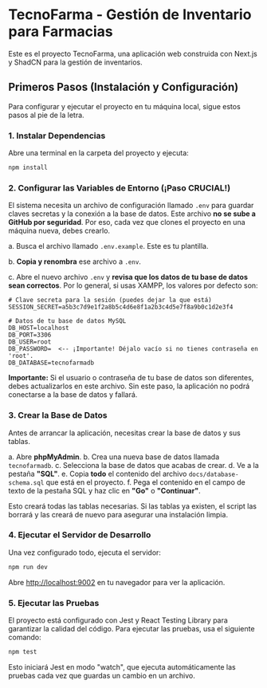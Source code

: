 # TecnoFarma - Gestión de Inventario para Farmacias

Este es el proyecto TecnoFarma, una aplicación web construida con Next.js y ShadCN para la gestión de inventarios.

## Primeros Pasos (Instalación y Configuración)

Para configurar y ejecutar el proyecto en tu máquina local, sigue estos pasos al pie de la letra.

### 1. Instalar Dependencias

Abre una terminal en la carpeta del proyecto y ejecuta:

```bash
npm install
```

### 2. Configurar las Variables de Entorno (¡Paso CRUCIAL!)

El sistema necesita un archivo de configuración llamado `.env` para guardar claves secretas y la conexión a la base de datos. Este archivo **no se sube a GitHub por seguridad**. Por eso, cada vez que clones el proyecto en una máquina nueva, debes crearlo.

a. Busca el archivo llamado `.env.example`. Este es tu plantilla.

b. **Copia y renombra** ese archivo a `.env`.

c. Abre el nuevo archivo `.env` y **revisa que los datos de tu base de datos sean correctos**. Por lo general, si usas XAMPP, los valores por defecto son:

```
# Clave secreta para la sesión (puedes dejar la que está)
SESSION_SECRET=a5b3c7d9e1f2a8b5c4d6e8f1a2b3c4d5e7f8a9b0c1d2e3f4

# Datos de tu base de datos MySQL
DB_HOST=localhost
DB_PORT=3306
DB_USER=root
DB_PASSWORD=  <-- ¡Importante! Déjalo vacío si no tienes contraseña en 'root'.
DB_DATABASE=tecnofarmadb
```

**Importante:** Si el usuario o contraseña de tu base de datos son diferentes, debes actualizarlos en este archivo. Sin este paso, la aplicación no podrá conectarse a la base de datos y fallará.

### 3. Crear la Base de Datos

Antes de arrancar la aplicación, necesitas crear la base de datos y sus tablas.

a. Abre **phpMyAdmin**.
b. Crea una nueva base de datos llamada `tecnofarmadb`.
c. Selecciona la base de datos que acabas de crear.
d. Ve a la pestaña **"SQL"**.
e. Copia **todo** el contenido del archivo `docs/database-schema.sql` que está en el proyecto.
f. Pega el contenido en el campo de texto de la pestaña SQL y haz clic en **"Go"** o **"Continuar"**.

Esto creará todas las tablas necesarias. Si las tablas ya existen, el script las borrará y las creará de nuevo para asegurar una instalación limpia.

### 4. Ejecutar el Servidor de Desarrollo

Una vez configurado todo, ejecuta el servidor:

```bash
npm run dev
```

Abre [http://localhost:9002](http://localhost:9002) en tu navegador para ver la aplicación.

### 5. Ejecutar las Pruebas

El proyecto está configurado con Jest y React Testing Library para garantizar la calidad del código. Para ejecutar las pruebas, usa el siguiente comando:

```bash
npm test
```

Esto iniciará Jest en modo "watch", que ejecuta automáticamente las pruebas cada vez que guardas un cambio en un archivo.
